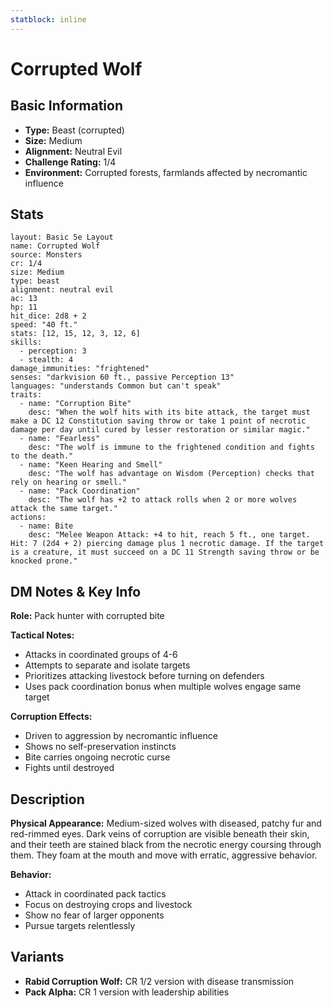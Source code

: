 ```yaml
---
statblock: inline
---
```


# Corrupted Wolf

## Basic Information
- **Type:** Beast (corrupted)
- **Size:** Medium
- **Alignment:** Neutral Evil
- **Challenge Rating:** 1/4
- **Environment:** Corrupted forests, farmlands affected by necromantic influence

## Stats
```statblock
layout: Basic 5e Layout
name: Corrupted Wolf
source: Monsters
cr: 1/4
size: Medium
type: beast
alignment: neutral evil
ac: 13
hp: 11
hit_dice: 2d8 + 2
speed: "40 ft."
stats: [12, 15, 12, 3, 12, 6]
skills:
  - perception: 3
  - stealth: 4
damage_immunities: "frightened"
senses: "darkvision 60 ft., passive Perception 13"
languages: "understands Common but can't speak"
traits:
  - name: "Corruption Bite"
    desc: "When the wolf hits with its bite attack, the target must make a DC 12 Constitution saving throw or take 1 point of necrotic damage per day until cured by lesser restoration or similar magic."
  - name: "Fearless"
    desc: "The wolf is immune to the frightened condition and fights to the death."
  - name: "Keen Hearing and Smell"
    desc: "The wolf has advantage on Wisdom (Perception) checks that rely on hearing or smell."
  - name: "Pack Coordination"
    desc: "The wolf has +2 to attack rolls when 2 or more wolves attack the same target."
actions:
  - name: Bite
    desc: "Melee Weapon Attack: +4 to hit, reach 5 ft., one target. Hit: 7 (2d4 + 2) piercing damage plus 1 necrotic damage. If the target is a creature, it must succeed on a DC 11 Strength saving throw or be knocked prone."
```

## DM Notes & Key Info
**Role:** Pack hunter with corrupted bite

**Tactical Notes:**
- Attacks in coordinated groups of 4-6
- Attempts to separate and isolate targets
- Prioritizes attacking livestock before turning on defenders
- Uses pack coordination bonus when multiple wolves engage same target

**Corruption Effects:**
- Driven to aggression by necromantic influence
- Shows no self-preservation instincts
- Bite carries ongoing necrotic curse
- Fights until destroyed

## Description
**Physical Appearance:**
Medium-sized wolves with diseased, patchy fur and red-rimmed eyes. Dark veins of corruption are visible beneath their skin, and their teeth are stained black from the necrotic energy coursing through them. They foam at the mouth and move with erratic, aggressive behavior.

**Behavior:**
- Attack in coordinated pack tactics
- Focus on destroying crops and livestock
- Show no fear of larger opponents
- Pursue targets relentlessly

## Variants
- **Rabid Corruption Wolf:** CR 1/2 version with disease transmission
- **Pack Alpha:** CR 1 version with leadership abilities